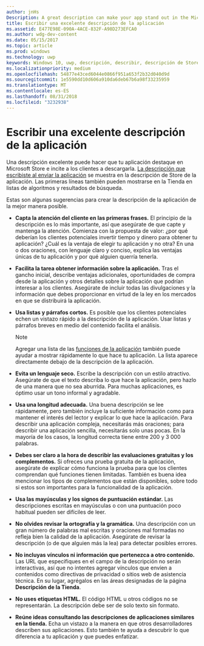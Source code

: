 ```yaml
---
author: jnHs
Description: A great description can make your app stand out in the Microsoft Store and help encourage customers to download it.
title: Escribir una excelente descripción de la aplicación
ms.assetid: E477E98E-090A-4ACE-832F-A98D273EFCA0
ms.author: wdg-dev-content
ms.date: 05/15/2017
ms.topic: article
ms.prod: windows
ms.technology: uwp
keywords: Windows 10, uwp, descripción, describir, descripción de Store, marketing
ms.localizationpriority: medium
ms.openlocfilehash: 54877e43ced6044e0866f951a653f2b32d040d9d
ms.sourcegitcommit: 1e5590dd10d606a910da6deb67b6a98f33235959
ms.translationtype: MT
ms.contentlocale: es-ES
ms.lasthandoff: 08/31/2018
ms.locfileid: "3232938"
---
```

# <a name="write-a-great-app-description"></a>Escribir una excelente descripción de la aplicación


Una descripción excelente puede hacer que tu aplicación destaque en Microsoft Store e incite a los clientes a descargarla. [La descripción que escribiste al enviar la aplicación](create-app-store-listings.md#description) se muestra en la descripción de Store de la aplicación. Las primeras líneas también pueden mostrarse en la Tienda en listas de algoritmos y resultados de búsqueda.


Estas son algunas sugerencias para crear la descripción de la aplicación de la mejor manera posible.

-   **Capta la atención del cliente en las primeras frases.** El principio de la descripción es lo más importante, así que asegúrate de que capte y mantenga la atención. Comienza con la propuesta de valor: ¿por qué deberían los clientes potenciales invertir tiempo y dinero para obtener tu aplicación? ¿Cuál es la ventaja de elegir tu aplicación y no otra? En una o dos oraciones, con lenguaje claro y conciso, explica las ventajas únicas de tu aplicación y por qué alguien querría tenerla.
-   **Facilita la tarea obtener información sobre la aplicación.** Tras el gancho inicial, describe ventajas adicionales, oportunidades de compra desde la aplicación y otros detalles sobre la aplicación que podrían interesar a los clientes. Asegúrate de incluir todas las divulgaciones y la información que debes proporcionar en virtud de la ley en los mercados en que se distribuirá la aplicación.
-   **Usa listas y párrafos cortos.** Es posible que los clientes potenciales echen un vistazo rápido a la descripción de la aplicación. Usar listas y párrafos breves en medio del contenido facilita el análisis.

    > [!NOTE]
    > Agregar una lista de las [funciones de la aplicación](create-app-store-listings.md#app-features) también puede ayudar a mostrar rápidamente lo que hace tu aplicación. La lista aparece directamente debajo de la descripción de la aplicación.

-   **Evita un lenguaje seco.** Escribe la descripción con un estilo atractivo. Asegúrate de que el texto describa lo que hace la aplicación, pero hazlo de una manera que no sea aburrida. Para muchas aplicaciones, es óptimo usar un tono informal y agradable.
-   **Usa una longitud adecuada.** Una buena descripción se lee rápidamente, pero también incluye la suficiente información como para mantener el interés del lector y explicar lo que hace la aplicación. Para describir una aplicación compleja, necesitarás más oraciones; para describir una aplicación sencilla, necesitarás solo unas pocas. En la mayoría de los casos, la longitud correcta tiene entre 200 y 3 000 palabras.
-   **Debes ser claro a la hora de describir las evaluaciones gratuitas y los complementos.** Si ofreces una prueba gratuita de la aplicación, asegúrate de explicar cómo funciona la prueba para que los clientes comprendan qué funciones tienen limitadas. También es buena idea mencionar los tipos de complementos que están disponibles, sobre todo si estos son importantes para la funcionalidad de la aplicación.
-   **Usa las mayúsculas y los signos de puntuación estándar.** Las descripciones escritas en mayúsculas o con una puntuación poco habitual pueden ser difíciles de leer.
-   **No olvides revisar la ortografía y la gramática.** Una descripción con un gran número de palabras mal escritas y oraciones mal formadas no refleja bien la calidad de la aplicación. Asegúrate de revisar la descripción (o de que alguien más la lea) para detectar posibles errores.
-   **No incluyas vínculos ni información que pertenezca a otro contenido.** Las URL que especifiques en el campo de la descripción no serán interactivas, así que no intentes agregar vínculos que envíen a contenidos como directivas de privacidad o sitios web de asistencia técnica. En su lugar, agrégalos en las áreas designadas de la página **Descripción de la Tienda**.
-   **No uses etiquetas HTML.** El código HTML u otros códigos no se representarán. La descripción debe ser de solo texto sin formato.
-   **Reúne ideas consultando las descripciones de aplicaciones similares en la tienda.** Echa un vistazo a la manera en que otros desarrolladores describen sus aplicaciones. Esto también te ayuda a descubrir lo que diferencia a tu aplicación y que puedes enfatizar.

 

 




